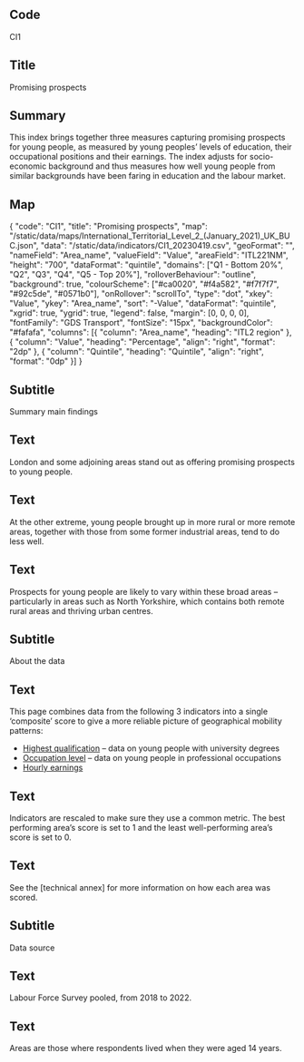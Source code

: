 ## Code
CI1

## Title
Promising prospects

## Summary
This index brings together three measures capturing promising prospects for young people, as measured by young peoples’ levels of education, their occupational positions and their earnings. The index adjusts for socio-economic background and thus measures how well young people from similar backgrounds have been faring in education and the labour market.

## Map
{ "code": "CI1", "title": "Promising prospects", "map": "/static/data/maps/International_Territorial_Level_2_(January_2021)_UK_BUC.json", "data": "/static/data/indicators/CI1_20230419.csv", "geoFormat": "", "nameField": "Area_name", "valueField": "Value", "areaField": "ITL221NM", "height": "700", "dataFormat": "quintile", "domains": ["Q1 - Bottom 20%", "Q2", "Q3", "Q4", "Q5 - Top 20%"], "rolloverBehaviour": "outline", "background": true, "colourScheme": ["#ca0020", "#f4a582", "#f7f7f7", "#92c5de", "#0571b0"], "onRollover": "scrollTo", "type": "dot", "xkey": "Value", "ykey": "Area_name", "sort": "-Value", "dataFormat": "quintile", "xgrid": true, "ygrid": true, "legend": false, "margin": [0, 0, 0, 0], "fontFamily": "GDS Transport", "fontSize": "15px", "backgroundColor": "#fafafa", "columns": [{ "column": "Area_name", "heading": "ITL2 region" }, { "column": "Value", "heading": "Percentage", "align": "right", "format": "2dp" }, { "column": "Quintile", "heading": "Quintile", "align": "right", "format": "0dp" }] }

## Subtitle
Summary main findings

## Text
London and some adjoining areas stand out as offering promising prospects to young people.

## Text
At the other extreme, young people brought up in more rural or more remote areas, together with those from some former industrial areas, tend to do less well. 

## Text
Prospects for young people are likely to vary within these broad areas – particularly in areas such as North Yorkshire, which contains both remote rural areas and thriving urban centres.

## Subtitle
About the data

## Text
This page combines data from the following 3 indicators into a single ‘composite’ score to give a more reliable picture of geographical mobility patterns:

<ul class="govuk-list list-disc">
    <li><a href="/intermediate_outcomes/routes_into_work_(16_to_29_years)/highest_qualification" class="govuk-link">Highest qualification</a> – data on young people with university degrees</li>
    <li><a href="/intermediate_outcomes/composite_indices/promising_prospects" class="govuk-link">Occupation level</a> – data on young people in professional occupations</li>
    <li><a href="/intermediate_outcomes/work_in_early_adulthood_(25_to_29_years)/earnings" class="govuk-link">Hourly earnings</a></li>
</ul>

## Text
Indicators are rescaled to make sure they use a common metric. The best performing area’s score is set to 1 and the least well-performing area’s score is set to 0.

## Text
See the [technical annex] for more information on how each area was scored.

## Subtitle
Data source

## Text
Labour Force Survey pooled, from 2018 to 2022.

## Text
Areas are those where respondents lived when they were aged 14 years.
